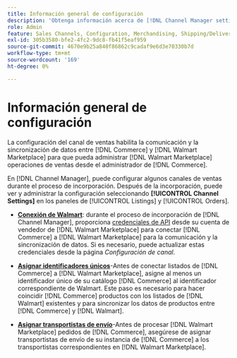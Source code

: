 ```yaml
---
title: Información general de configuración
description: 'Obtenga información acerca de [!DNL Channel Manager settings] para configurar la autenticación y asignar los atributos del catálogo de productos y los transportistas necesarios para coordinar las operaciones de ventas entre [!DNL Commerce] y [!DNL Walmart Marketplace].'
role: Admin
feature: Sales Channels, Configuration, Merchandising, Shipping/Delivery
exl-id: 305b3580-bfe2-4fc2-9dc8-fb41f5eaf959
source-git-commit: 4670e9b25a840f86862c9cadaf9e6d3e70330b7d
workflow-type: tm+mt
source-wordcount: '169'
ht-degree: 0%

---
```



# Información general de configuración

La configuración del canal de ventas habilita la comunicación y la sincronización de datos entre [!DNL Commerce] y [!DNL Walmart Marketplace] para que pueda administrar [!DNL Walmart Marketplace] operaciones de ventas desde el administrador de [!DNL Commerce].

En [!DNL Channel Manager], puede configurar algunos canales de ventas durante el proceso de incorporación. Después de la incorporación, puede ver y administrar la configuración seleccionando **[!UICONTROL Channel Settings]** en los paneles de [!UICONTROL Listings] y [!UICONTROL Orders].

* **[Conexión de Walmart](manage-wmt-connection.md)**: durante el proceso de incorporación de [!DNL Channel Manager], proporciona [credenciales de API](walmart-requirements.md#generate-a-walmart-marketplace-production-api-key) desde su cuenta de vendedor de [!DNL Walmart Marketplace] para conectar [!DNL Commerce] a [!DNL Walmart Marketplace] para la comunicación y la sincronización de datos. Si es necesario, puede actualizar estas credenciales desde la página *Configuración de canal*.

* **[Asignar identificadores únicos](map-catalog-attributes.md)**-Antes de conectar listados de [!DNL Commerce] a [!DNL Walmart Marketplace], asigne al menos un identificador único de su catálogo [!DNL Commerce] al identificador correspondiente de Walmart. Este paso es necesario para hacer coincidir [!DNL Commerce] productos con los listados de [!DNL Walmart] existentes y para sincronizar los datos de productos entre [!DNL Commerce] y [!DNL Walmart].

* **[Asignar transportistas de envío](map-shipping-carriers.md)**-Antes de procesar [!DNL Walmart Marketplace] pedidos de [!DNL Commerce], asegúrese de asignar transportistas de envío de su instancia de [!DNL Commerce] a los transportistas correspondientes en [!DNL Walmart Marketplace].
